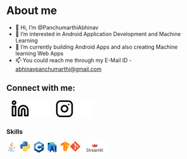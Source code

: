 # About me

- 👋 Hi, I’m @PanchumarthiAbhinav
- 👀 I’m interested in Android Application Development and Machine Learning
- 🌱 I’m currently building Android Apps and also creating Machine learning Web Apps
- 📫 You could reach me through my E-Mail ID - abhinavpanchumarthi@gmail.com
## Connect with me:
&nbsp;&nbsp;
[![website](./img/linkedin-light.svg)](https://www.linkedin.com/in/panchumarthi-abhinav/r#gh-light-mode-only)
[![website](./img/linkedin-dark.svg)](https://www.linkedin.com/in/panchumarthi-abhinav/#gh-dark-mode-only)
&nbsp;&nbsp;
[![website](./img/instagram-light.svg)](https://www.instagram.com/abhinavpanchumarthi/?hl=enr#gh-light-mode-only)
[![website](./img/instagram-dark.svg)](https://www.instagram.com/abhinavpanchumarthi/r#gh-dark-mode-only)

### Skills
&nbsp;&nbsp;
<img align="left" alt="Java" width="26px" src="./img/java.png" style="padding-right:10px;" />
&nbsp;&nbsp;
<img align="left" alt="Python" width="26px" src="./img/python.png" style="padding-right:10px;" />
&nbsp;&nbsp;
<img align="left" alt="C++" width="26px" src="./img/c++.png" style="padding-right:10px;" />
&nbsp;&nbsp;
<img align="left" alt="Android Studio" width="23px" src="./img/androidstudio.png" style="padding-right:10px;" />
&nbsp;&nbsp;
<img align="left" alt="Tensorflow" width="26px" src="./img/tensorflow.png"  />
&nbsp;&nbsp;
<img align="left" alt="Git" width="26px" src="./img/git.png" style="padding-right:10px;" />
&nbsp;&nbsp;
<img align="left" alt="Git" width="56px" src="./img/streamlit.svg" style="padding-right:10px;" />
